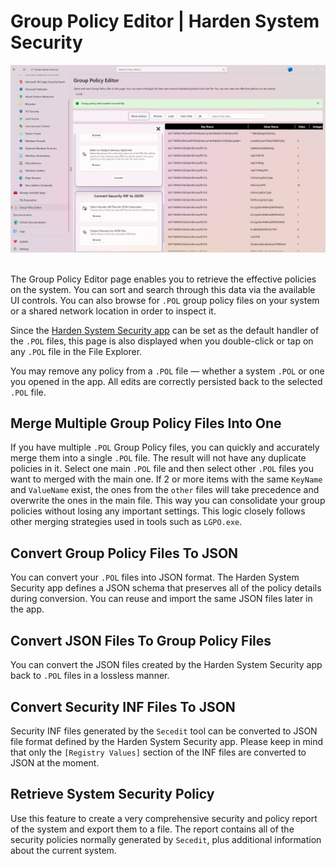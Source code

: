 # Group Policy Editor | Harden System Security

<div align="center">

<img src="https://raw.githubusercontent.com/HotCakeX/.github/9f8c01aea24dd33804e794ab1fbcb68fb71609dc/Pictures/PNG%20and%20JPG/Harden%20System%20Security%20page%20screenshots/Group%20Policy%20Editor.png" alt="Group Policy Editor | Harden System Security">

</div>

<br>

The Group Policy Editor page enables you to retrieve the effective policies on the system. You can sort and search through this data via the available UI controls. You can also browse for `.POL` group policy files on your system or a shared network location in order to inspect it.

Since the [Harden System Security app](https://github.com/HotCakeX/Harden-Windows-Security/wiki/Harden-System-Security) can be set as the default handler of the `.POL` files, this page is also displayed when you double-click or tap on any `.POL` file in the File Explorer.

You may remove any policy from a `.POL` file — whether a system `.POL` or one you opened in the app. All edits are correctly persisted back to the selected `.POL` file.

## Merge Multiple Group Policy Files Into One

If you have multiple `.POL` Group Policy files, you can quickly and accurately merge them into a single `.POL` file. The result will not have any duplicate policies in it. Select one main `.POL` file and then select other `.POL` files you want to merged with the main one. If 2 or more items with the same `KeyName` and `ValueName` exist, the ones from the `other` files will take precedence and overwrite the ones in the main file. This way you can consolidate your group policies without losing any important settings. This logic closely follows other merging strategies used in tools such as `LGPO.exe`.

## Convert Group Policy Files To JSON

You can convert your `.POL` files into JSON format. The Harden System Security app defines a JSON schema that preserves all of the policy details during conversion. You can reuse and import the same JSON files later in the app.

## Convert JSON Files To Group Policy Files

You can convert the JSON files created by the Harden System Security app back to `.POL` files in a lossless manner.

## Convert Security INF Files To JSON

Security INF files generated by the `Secedit` tool can be converted to JSON file format defined by the Harden System Security app. Please keep in mind that only the `[Registry Values]` section of the INF files are converted to JSON at the moment.

## Retrieve System Security Policy

Use this feature to create a very comprehensive security and policy report of the system and export them to a file. The report contains all of the security policies normally generated by `Secedit`, plus additional information about the current system.

<br>
